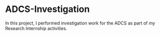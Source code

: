 # ADCS-Investigation
In this project, I performed investigation work for the ADCS as part of my Research Internship activities. 
